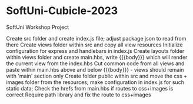 # SoftUni-Cubicle-2023
SoftUni Workshop Project

Create src folder and create index.js file; adjust package json to read from there
Create views folder within src and copy all view resources
Initialize configuration for express and handlebars in index.js
Create layouts folder within views folder and create main.hbs, write {{{body}}} which will render the current view from the index.hbs
Cut common code from all views and paste within main.hbs above and below {{{body}}} - views should remain with 'main' section only
Create folder public within src and move the css + images folder from the resources; make configuration in index.js for such static data; Check the hrefs from main.hbs if routes to css+images is correct
Require path library and fix the route to css+images

